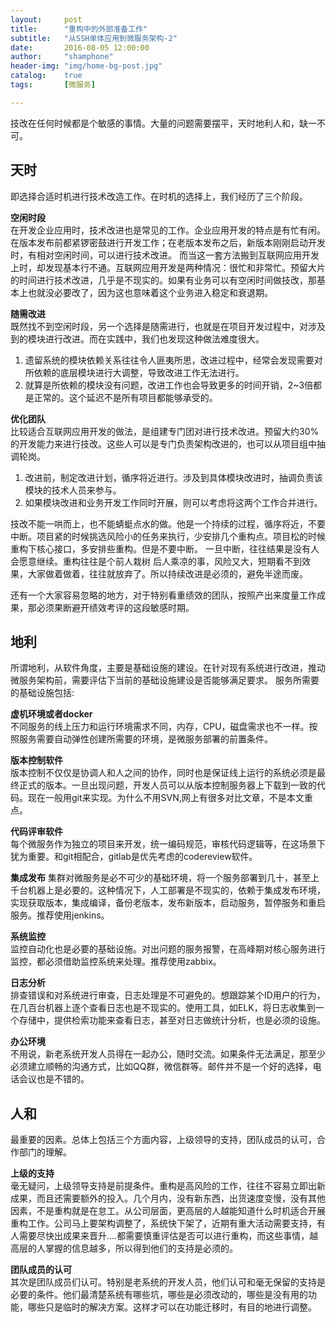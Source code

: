 ```yaml
---
layout:     post
title:      "重构中的外部准备工作"
subtitle:   "从SSH单体应用到微服务架构-2"
date:       2016-08-05 12:00:00
author:     "shamphone"
header-img: "img/home-bg-post.jpg"
catalog:	true
tags:		[微服务]

---
```


技改在任何时候都是个敏感的事情。大量的问题需要摆平，天时地利人和，缺一不可。

## 天时

即选择合适时机进行技术改造工作。在时机的选择上，我们经历了三个阶段。

**空闲时段**  
在开发企业应用时，技术改进也是常见的工作。企业应用开发的特点是有忙有闲。在版本发布前都紧锣密鼓进行开发工作；在老版本发布之后，新版本刚刚启动开发时，有相对空闲时间，可以进行技术改进。
而当这一套方法搬到互联网应用开发上时，却发现基本行不通。互联网应用开发是两种情况：很忙和非常忙。预留大片的时间进行技术改进，几乎是不现实的。如果有业务可以有空闲时间做技改，那基本上也就没必要改了，因为这也意味着这个业务进入稳定和衰退期。

**随需改进**  
既然找不到空闲时段，另一个选择是随需进行，也就是在项目开发过程中，对涉及到的模块进行改进。而在实践中，我们也发现这种做法难度很大。

1. 遗留系统的模块依赖关系往往令人匪夷所思，改进过程中，经常会发现需要对所依赖的底层模块进行大调整，导致改进工作无法进行。  
2. 就算是所依赖的模块没有问题，改进工作也会导致更多的时间开销，2~3倍都是正常的。这个延迟不是所有项目都能够承受的。  

**优化团队**  
比较适合互联网应用开发的做法，是组建专门团对进行技术改进。预留大约30%的开发能力来进行技改。这些人可以是专门负责架构改进的，也可以从项目组中抽调轮岗。
1. 改进前，制定改进计划，循序将近进行。涉及到具体模块改进时，抽调负责该模块的技术人员来参与。 
2. 如果模块改进和业务开发工作同时开展，则可以考虑将这两个工作合并进行。 

技改不能一哄而上，也不能蜻蜓点水的做。他是一个持续的过程，循序将近，不要中断。项目紧的时候挑选风险小的任务来执行，少安排几个重构点。项目松的时候重构下核心接口，多安排些重构。但是不要中断。  一旦中断，往往结果是没有人会愿意继续。重构往往是个前人栽树 后人乘凉的事，风险又大，短期看不到效果，大家做着做着，往往就放弃了。所以持续改进是必须的，避免半途而废。  

还有一个大家容易忽略的地方，对于特别看重绩效的团队，按照产出来度量工作成果，那必须果断避开绩效考评的这段敏感时期。

## 地利

所谓地利，从软件角度，主要是基础设施的建设。在针对现有系统进行改进，推动微服务架构前，需要评估下当前的基础设施建设是否能够满足要求。 服务所需要的基础设施包括:

**虚机环境或者docker**  
不同服务的线上压力和运行环境需求不同，内存，CPU，磁盘需求也不一样。按照服务需要自动弹性创建所需要的环境，是微服务部署的前置条件。

**版本控制软件**  
版本控制不仅仅是协调人和人之间的协作，同时也是保证线上运行的系统必须是最终正式的版本。一旦出现问题，开发人员可以从版本控制服务器上下载到一致的代码。现在一般用git来实现。为什么不用SVN,网上有很多对比文章，不是本文重点。

**代码评审软件**  
每个微服务作为独立的项目来开发，统一编码规范，审核代码逻辑等，在这场景下犹为重要。和git相配合，gitlab是优先考虑的codereview软件。

**集成发布**
集群对微服务是必不可少的基础环境，将一个服务部署到几十，甚至上千台机器上是必要的。这种情况下，人工部署是不现实的，依赖于集成发布环境，实现获取版本，集成编译，备份老版本，发布新版本，启动服务，暂停服务和重启服务。推荐使用jenkins。

**系统监控**  
监控自动化也是必要的基础设施。对出问题的服务报警，在高峰期对核心服务进行监控，都必须借助监控系统来处理。推荐使用zabbix。

**日志分析**   
排查错误和对系统进行审查，日志处理是不可避免的。想跟踪某个ID用户的行为，在几百台机器上逐个查看日志也是不现实的。使用工具，如ELK，将日志收集到一个存储中，提供检索功能来查看日志，甚至对日志做统计分析，也是必须的设施。

**办公环境**  
不用说，新老系统开发人员得在一起办公，随时交流。如果条件无法满足，那至少必须建立顺畅的沟通方式，比如QQ群，微信群等。邮件并不是一个好的选择，电话会议也是不错的。


## 人和

最重要的因素。总体上包括三个方面内容，上级领导的支持，团队成员的认可，合作部门的理解。

**上级的支持**  
毫无疑问，上级领导支持是前提条件。重构是高风险的工作，往往不容易立即出新成果，而且还需要额外的投入。几个月内，没有新东西，出货速度变慢，没有其他因素，不是重构就是在怠工。从公司层面，更高层的人越能知道什么时机适合开展重构工作。公司马上要架构调整了，系统快下架了，近期有重大活动需要支持，有人需要尽快出成果来晋升....都需要慎重评估是否可以进行重构，而这些事情，越高层的人掌握的信息越多，所以得到他们的支持是必须的。

**团队成员的认可**  
其次是团队成员们认可。特别是老系统的开发人员，他们认可和毫无保留的支持是必要的条件。他们最清楚系统有哪些坑，哪些是必须改动的，哪些是没有用的功能，哪些只是临时的解决方案。这样才可以在功能迁移时，有目的地进行调整。

